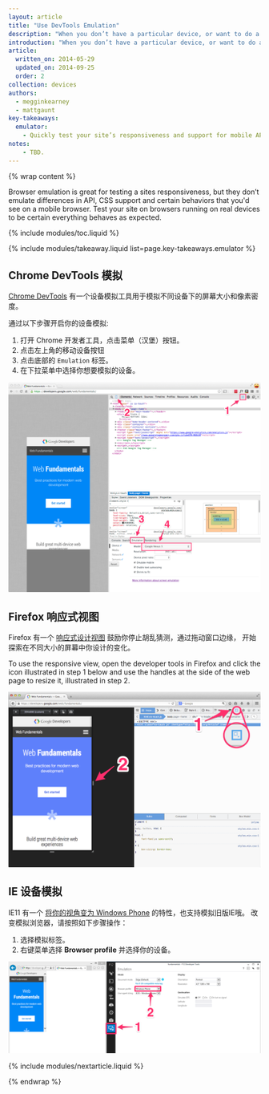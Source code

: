 ```yaml
---
layout: article
title: "Use DevTools Emulation"
description: "When you don’t have a particular device, or want to do a spot check on something, the best option is to emulate the device right inside your browser."
introduction: "When you don’t have a particular device, or want to do a spot check on something, the best option is to emulate the device right inside your browser."
article:
  written_on: 2014-05-29
  updated_on: 2014-09-25
  order: 2
collection: devices
authors:
  - megginkearney
  - mattgaunt
key-takeaways:
  emulator:
    - Quickly test your site’s responsiveness and support for mobile APIs using DevTools emulation.
notes:
    - TBD.
---
```

{% wrap content %}

Browser emulation is great for testing a sites responsiveness, but they don’t
emulate differences in API, CSS support and certain behaviors that you'd see
on a mobile browser. Test your site on browsers running on real devices to be
certain everything behaves as expected.

{% include modules/toc.liquid %}

{% include modules/takeaway.liquid list=page.key-takeaways.emulator %}

## Chrome DevTools 模拟

[Chrome DevTools](https://developer.chrome.com/devtools) 有一个设备模拟工具用于模拟不同设备下的屏幕大小和像素密度。

通过以下步骤开启你的设备模拟:

1. 打开 Chrome 开发者工具，点击菜单（汉堡）按钮。
2. 点击左上角的移动设备按钮
3. 点击底部的 `Emulation` 标签。
4. 在下拉菜单中选择你想要模拟的设备。

<img src="imgs/chrome-devtools-emulation.png" alt="Chrome DevTools Emulation Guide" />

## Firefox 响应式视图

Firefox 有一个 [响应式设计视图](https://developer.mozilla.org/en-US/docs/Tools/Responsive_Design_View)
鼓励你停止胡乱猜测，通过拖动窗口边缘，
开始探索在不同大小的屏幕中你设计的变化。


To use the responsive view, open the developer tools in Firefox and click the
icon illustrated in step 1 below and use the handles at the side of the web page
to resize it, illustrated in step 2.

<img src="imgs/ff-responsive-design-mode.png" alt="Firefox Responsive Design View" />

## IE 设备模拟

IE11 有一个 [将你的视角变为 Windows Phone](http://msdn.microsoft.com/en-gb/library/ie/dn255001(v=vs.85).aspx) 的特性，也支持模拟旧版IE哦。
改变模拟浏览器，请按照如下步骤操作：

1. 选择模拟标签。
2. 右键菜单选择 **Browser profile** 并选择你的设备。


<img src="imgs/ie-device-emulation.png" alt="IE Device Emulation" />

{% include modules/nextarticle.liquid %}

{% endwrap %}
